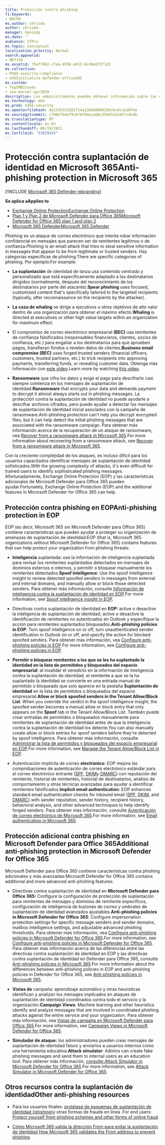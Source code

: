```yaml
---
title: Protección contra phishing
f1.keywords:
- NOCSH
ms.author: chrisda
author: chrisda
manager: dansimp
ms.date: ''
audience: ITPro
ms.topic: conceptual
localization_priority: Normal
search.appverid:
- MET150
ms.assetid: 75af74b2-c7ea-4556-a912-8c48e07271d3
ms.collection:
- M365-security-compliance
- m365initiative-defender-office365
ms.custom:
- TopSMBIssues
- seo-marvel-apr2020
description: Los administradores pueden obtener información sobre las características de protección contra la suplantación de identidad en Exchange Online Protection (EOP) y Microsoft Defender para Office 365.
ms.technology: mdo
ms.prod: m365-security
ms.openlocfilehash: 0e1539153282f14a13ddd9066350cbcdca2a074a
ms.sourcegitcommit: c70067b4ef9c6f8f04aca68c35bb5141857c4e4b
ms.translationtype: MT
ms.contentlocale: es-ES
ms.lasthandoff: 06/19/2021
ms.locfileid: "53029242"
---
```

# <a name="anti-phishing-protection-in-microsoft-365"></a><span data-ttu-id="b5b88-103">Protección contra suplantación de identidad en Microsoft 365</span><span class="sxs-lookup"><span data-stu-id="b5b88-103">Anti-phishing protection in Microsoft 365</span></span>

[!INCLUDE [Microsoft 365 Defender rebranding](../includes/microsoft-defender-for-office.md)]

<span data-ttu-id="b5b88-104">**Se aplica a**</span><span class="sxs-lookup"><span data-stu-id="b5b88-104">**Applies to**</span></span>
- [<span data-ttu-id="b5b88-105">Exchange Online Protection</span><span class="sxs-lookup"><span data-stu-id="b5b88-105">Exchange Online Protection</span></span>](exchange-online-protection-overview.md)
- [<span data-ttu-id="b5b88-106">Plan 1 y Plan 2 de Microsoft Defender para Office 365</span><span class="sxs-lookup"><span data-stu-id="b5b88-106">Microsoft Defender for Office 365 plan 1 and plan 2</span></span>](defender-for-office-365.md)
- [<span data-ttu-id="b5b88-107">Microsoft 365 Defender</span><span class="sxs-lookup"><span data-stu-id="b5b88-107">Microsoft 365 Defender</span></span>](../defender/microsoft-365-defender.md)

<span data-ttu-id="b5b88-108">*Phishing* es un ataque de correo electrónico que intenta robar información confidencial en mensajes que parecen ser de remitentes legítimos o de confianza.</span><span class="sxs-lookup"><span data-stu-id="b5b88-108">*Phishing* is an email attack that tries to steal sensitive information in messages that appear to be from legitimate or trusted senders.</span></span> <span data-ttu-id="b5b88-109">Hay categorías específicas de phishing.</span><span class="sxs-lookup"><span data-stu-id="b5b88-109">There are specific categories of phishing.</span></span> <span data-ttu-id="b5b88-110">Por ejemplo:</span><span class="sxs-lookup"><span data-stu-id="b5b88-110">For example:</span></span>

- <span data-ttu-id="b5b88-111">**La suplantación** de identidad de lanza usa contenido centrado y personalizado que está específicamente adaptado a los destinatarios dirigidos (normalmente, después del reconocimiento de los destinatarios por parte del atacante).</span><span class="sxs-lookup"><span data-stu-id="b5b88-111">**Spear phishing** uses focused, customized content that's specifically tailored to the targeted recipients (typically, after reconnaissance on the recipients by the attacker).</span></span>

- <span data-ttu-id="b5b88-112">**La caza de whaling** se dirige a ejecutivos u otros objetivos de alto valor dentro de una organización para obtener el máximo efecto.</span><span class="sxs-lookup"><span data-stu-id="b5b88-112">**Whaling** is directed at executives or other high value targets within an organization for maximum effect.</span></span>

- <span data-ttu-id="b5b88-113">El compromiso de correo electrónico empresarial **(BEC)** usa remitentes de confianza falsificados (responsables financieros, clientes, socios de confianza, etc.) para engañar a los destinatarios para que aprueben pagos, transfieran fondos o revelen datos de clientes.</span><span class="sxs-lookup"><span data-stu-id="b5b88-113">**Business email compromise (BEC)** uses forged trusted senders (financial officers, customers, trusted partners, etc.) to trick recipients into approving payments, transferring funds, or revealing customer data.</span></span> <span data-ttu-id="b5b88-114">Obtenga más información con [este vídeo](https://www.youtube.com/watch?v=8Kn31h9HwIQ&list=PL3ZTgFEc7LystRja2GnDeUFqk44k7-KXf&index=2).</span><span class="sxs-lookup"><span data-stu-id="b5b88-114">Learn more by watching [this video](https://www.youtube.com/watch?v=8Kn31h9HwIQ&list=PL3ZTgFEc7LystRja2GnDeUFqk44k7-KXf&index=2).</span></span>

- <span data-ttu-id="b5b88-115">**Ransomware** que cifra los datos y exige el pago para descifrarlo casi siempre comienza en los mensajes de suplantación de identidad.</span><span class="sxs-lookup"><span data-stu-id="b5b88-115">**Ransomware** that encrypts your data and demands payment to decrypt it almost always starts out in phishing messages.</span></span> <span data-ttu-id="b5b88-116">La protección contra la suplantación de identidad no puede ayudarle a descifrar archivos cifrados, pero puede ayudar a detectar los mensajes de suplantación de identidad inicial asociados con la campaña de ransomware.</span><span class="sxs-lookup"><span data-stu-id="b5b88-116">Anti-phishing protection can't help you decrypt encrypted files, but it can help detect the initial phishing messages that are associated with the ransomware campaign.</span></span> <span data-ttu-id="b5b88-117">Para obtener más información acerca de la recuperación de un ataque de ransomware, vea [Recover from a ransomware attack in Microsoft 365](recover-from-ransomware.md).</span><span class="sxs-lookup"><span data-stu-id="b5b88-117">For more information about recovering from a ransomware attack, see [Recover from a ransomware attack in Microsoft 365](recover-from-ransomware.md).</span></span>

<span data-ttu-id="b5b88-118">Con la creciente complejidad de los ataques, es incluso difícil para los usuarios capacitados identificar mensajes de suplantación de identidad sofisticados.</span><span class="sxs-lookup"><span data-stu-id="b5b88-118">With the growing complexity of attacks, it's even difficult for trained users to identify sophisticated phishing messages.</span></span> <span data-ttu-id="b5b88-119">Afortunadamente, Exchange Online Protection (EOP) y las características adicionales de Microsoft Defender para Office 365 pueden ayudar.</span><span class="sxs-lookup"><span data-stu-id="b5b88-119">Fortunately, Exchange Online Protection (EOP) and the additional features in Microsoft Defender for Office 365 can help.</span></span>

## <a name="anti-phishing-protection-in-eop"></a><span data-ttu-id="b5b88-120">Protección contra phishing en EOP</span><span class="sxs-lookup"><span data-stu-id="b5b88-120">Anti-phishing protection in EOP</span></span>

<span data-ttu-id="b5b88-121">EOP (es decir, Microsoft 365 sin Microsoft Defender para Office 365) contiene características que pueden ayudar a proteger su organización de amenazas de suplantación de identidad:</span><span class="sxs-lookup"><span data-stu-id="b5b88-121">EOP (that is, Microsoft 365 organizations without Microsoft Defender for Office 365) contains features that can help protect your organization from phishing threats:</span></span>

- <span data-ttu-id="b5b88-122">**Inteligencia** suplantada: use la información de inteligencia suplantada para revisar los remitentes suplantados detectados en mensajes de dominios externos e internos, y permitir o bloquear manualmente los remitentes detectados.</span><span class="sxs-lookup"><span data-stu-id="b5b88-122">**Spoof intelligence**: Use the spoof intelligence insight to review detected spoofed senders in messages from external and internal domains, and manually allow or block those detected senders.</span></span> <span data-ttu-id="b5b88-123">Para obtener más información, consulte [Información de inteligencia contra la suplantación de identidad en EOP](learn-about-spoof-intelligence.md).</span><span class="sxs-lookup"><span data-stu-id="b5b88-123">For more information, see [Spoof intelligence insight in EOP](learn-about-spoof-intelligence.md).</span></span>

- <span data-ttu-id="b5b88-124">Directivas contra suplantación de identidad en **EOP:** active o desactive la inteligencia de suplantación de identidad, active o desactive la identificación de remitentes no autenticados en Outlook y especifique la acción para remitentes suplantados bloqueados.</span><span class="sxs-lookup"><span data-stu-id="b5b88-124">**Anti-phishing policies in EOP**: Turn spoof intelligence on or off, turn unauthenticated sender identification in Outlook on or off, and specify the action for blocked spoofed senders.</span></span> <span data-ttu-id="b5b88-125">Para obtener más información, vea [Configure anti-phishing policies in EOP](configure-anti-phishing-policies-eop.md).</span><span class="sxs-lookup"><span data-stu-id="b5b88-125">For more information, see [Configure anti-phishing policies in EOP](configure-anti-phishing-policies-eop.md).</span></span>

- <span data-ttu-id="b5b88-126">**Permitir o bloquear remitentes a los que se les ha suplantado la identidad en la lista de permitidos y bloqueados del espacio empresarial**: al invalidar el veredicto en la información de inteligencia contra la suplantación de identidad, el remitente a que se la ha suplantado la identidad se convierte en una entrada manual de permitido o bloqueado que solo aparece en la pestaña **Suplantación de identidad** en la lista de permitidos o bloqueados del espacio empresarial.</span><span class="sxs-lookup"><span data-stu-id="b5b88-126">**Allow or block spoofed senders in the Tenant Allow/Block List**: When you override the verdict in the spoof intelligence insight, the spoofed sender becomes a manual allow or block entry that only appears on the **Spoof** tab in the Tenant Allow/Block List.</span></span> <span data-ttu-id="b5b88-127">También puede crear entradas de permitidos o bloqueados manualmente para remitentes de suplantación de identidad antes de que la inteligencia contra la suplantación de identidad los detecte.</span><span class="sxs-lookup"><span data-stu-id="b5b88-127">You can also manually create allow or block entries for spoof senders before they're detected by spoof intelligence.</span></span> <span data-ttu-id="b5b88-128">Para obtener más información, consulte [Administrar la lista de permitidos y bloqueados del espacio empresarial en EOP](tenant-allow-block-list.md).</span><span class="sxs-lookup"><span data-stu-id="b5b88-128">For more information, see [Manage the Tenant Allow/Block List in EOP](tenant-allow-block-list.md).</span></span>

- <span data-ttu-id="b5b88-129">Autenticación implícita de correo **electrónico:** EOP mejora las comprobaciones de autenticación de correo electrónico estándar para el correo electrónico entrante ([SPF](set-up-spf-in-office-365-to-help-prevent-spoofing.md), [DKIM](use-dkim-to-validate-outbound-email.md)y [DMARC](use-dmarc-to-validate-email.md)) con reputación del remitente, historial de remitentes, historial de destinatarios, análisis de comportamiento y otras técnicas avanzadas para ayudar a identificar remitentes falsificados.</span><span class="sxs-lookup"><span data-stu-id="b5b88-129">**Implicit email authentication**: EOP enhances standard email authentication checks for inbound email ([SPF](set-up-spf-in-office-365-to-help-prevent-spoofing.md), [DKIM](use-dkim-to-validate-outbound-email.md), and [DMARC](use-dmarc-to-validate-email.md)) with sender reputation, sender history, recipient history, behavioral analysis, and other advanced techniques to help identify forged senders.</span></span> <span data-ttu-id="b5b88-130">Para obtener más información, consulte [Autenticación de correo electrónico de Microsoft 365](email-validation-and-authentication.md).</span><span class="sxs-lookup"><span data-stu-id="b5b88-130">For more information, see [Email authentication in Microsoft 365](email-validation-and-authentication.md).</span></span>

## <a name="additional-anti-phishing-protection-in-microsoft-defender-for-office-365"></a><span data-ttu-id="b5b88-131">Protección adicional contra phishing en Microsoft Defender para Office 365</span><span class="sxs-lookup"><span data-stu-id="b5b88-131">Additional anti-phishing protection in Microsoft Defender for Office 365</span></span>

<span data-ttu-id="b5b88-132">Microsoft Defender para Office 365 contiene características contra phishing adicionales y más avanzadas:</span><span class="sxs-lookup"><span data-stu-id="b5b88-132">Microsoft Defender for Office 365 contains additional and more advanced anti-phishing features:</span></span>

- <span data-ttu-id="b5b88-133">Directivas contra suplantación de identidad en **Microsoft Defender para Office 365:** Configure la configuración de protección de suplantación para remitentes de mensajes y dominios de remitente específicos, configuración de inteligencia de buzones de correo y umbrales de suplantación de identidad avanzados ajustables.</span><span class="sxs-lookup"><span data-stu-id="b5b88-133">**Anti-phishing policies in Microsoft Defender for Office 365**: Configure impersonation protection settings for specific message senders and sender domains, mailbox intelligence settings, and adjustable advanced phishing thresholds.</span></span> <span data-ttu-id="b5b88-134">Para obtener más información, vea [Configure anti-phishing policies in Microsoft Defender for Office 365](configure-mdo-anti-phishing-policies.md).</span><span class="sxs-lookup"><span data-stu-id="b5b88-134">For more information, see [Configure anti-phishing policies in Microsoft Defender for Office 365](configure-mdo-anti-phishing-policies.md).</span></span> <span data-ttu-id="b5b88-135">Para obtener más información acerca de las diferencias entre las directivas contra suplantación de identidad en EOP y las directivas contra suplantación de identidad en Defender para Office 365, consulte [Anti-phishing policies in Microsoft 365](set-up-anti-phishing-policies.md).</span><span class="sxs-lookup"><span data-stu-id="b5b88-135">For more information about the differences between anti-phishing policies in EOP and anti-phishing policies in Defender for Office 365, see [Anti-phishing policies in Microsoft 365](set-up-anti-phishing-policies.md).</span></span>

- <span data-ttu-id="b5b88-136">**Vistas de** campaña: aprendizaje automático y otras heurísticas identifican y analizan los mensajes implicados en ataques de suplantación de identidad coordinados contra todo el servicio y la organización.</span><span class="sxs-lookup"><span data-stu-id="b5b88-136">**Campaign Views**: Machine learning and other heuristics identify and analyze messages that are involved in coordinated phishing attacks against the entire service and your organization.</span></span> <span data-ttu-id="b5b88-137">Para obtener más información, vea [Vistas de campaña en Microsoft Defender para Office 365](campaigns.md).</span><span class="sxs-lookup"><span data-stu-id="b5b88-137">For more information, see [Campaign Views in Microsoft Defender for Office 365](campaigns.md).</span></span>

- <span data-ttu-id="b5b88-138">**Simulador de ataque:** los administradores pueden crear mensajes de suplantación de identidad falsos y enviarlos a usuarios internos como una herramienta educativa.</span><span class="sxs-lookup"><span data-stu-id="b5b88-138">**Attack simulator**: Admins can create fake phishing messages and send them to internal users as an education tool.</span></span> <span data-ttu-id="b5b88-139">Para obtener más información, [consulte Attack Simulator in Microsoft Defender for Office 365](attack-simulator.md).</span><span class="sxs-lookup"><span data-stu-id="b5b88-139">For more information, see [Attack Simulator in Microsoft Defender for Office 365](attack-simulator.md).</span></span>

## <a name="other-anti-phishing-resources"></a><span data-ttu-id="b5b88-140">Otros recursos contra la suplantación de identidad</span><span class="sxs-lookup"><span data-stu-id="b5b88-140">Other anti-phishing resources</span></span>

- <span data-ttu-id="b5b88-141">Para los usuarios finales: [protéjase de esquemas de suplantación de identidad (phishing)](https://support.microsoft.com/office/be0de46a-29cd-4c59-aaaf-136cf177d593)y otras formas de fraude en línea .</span><span class="sxs-lookup"><span data-stu-id="b5b88-141">For end users: [Protect yourself from phishing schemes and other forms of online fraud](https://support.microsoft.com/office/be0de46a-29cd-4c59-aaaf-136cf177d593).</span></span>

- <span data-ttu-id="b5b88-142">[Cómo Microsoft 365 valida la dirección From para evitar la suplantación de identidad](how-office-365-validates-the-from-address.md).</span><span class="sxs-lookup"><span data-stu-id="b5b88-142">[How Microsoft 365 validates the From address to prevent phishing](how-office-365-validates-the-from-address.md).</span></span>
